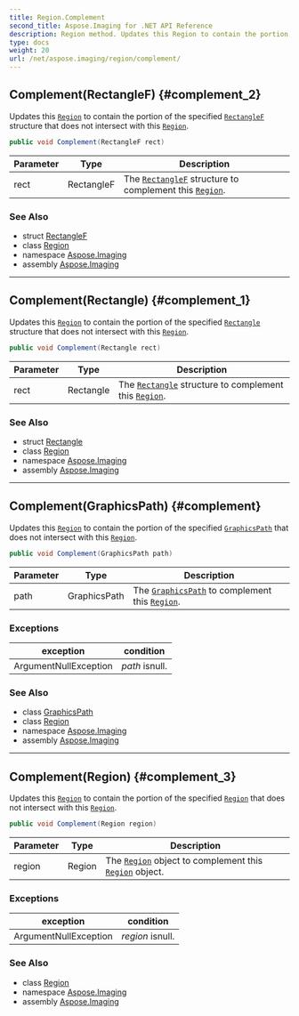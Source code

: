 ```yaml
---
title: Region.Complement
second_title: Aspose.Imaging for .NET API Reference
description: Region method. Updates this Region to contain the portion of the specified RectangleF structure that does not intersect with this Region
type: docs
weight: 20
url: /net/aspose.imaging/region/complement/
---
```

## Complement(RectangleF) {#complement_2}

Updates this [`Region`](../) to contain the portion of the specified [`RectangleF`](../../rectanglef/) structure that does not intersect with this [`Region`](../).

```csharp
public void Complement(RectangleF rect)
```

| Parameter | Type | Description |
| --- | --- | --- |
| rect | RectangleF | The [`RectangleF`](../../rectanglef/) structure to complement this [`Region`](../). |

### See Also

* struct [RectangleF](../../rectanglef/)
* class [Region](../)
* namespace [Aspose.Imaging](../../region/)
* assembly [Aspose.Imaging](../../../)

---

## Complement(Rectangle) {#complement_1}

Updates this [`Region`](../) to contain the portion of the specified [`Rectangle`](../../rectangle/) structure that does not intersect with this [`Region`](../).

```csharp
public void Complement(Rectangle rect)
```

| Parameter | Type | Description |
| --- | --- | --- |
| rect | Rectangle | The [`Rectangle`](../../rectangle/) structure to complement this [`Region`](../). |

### See Also

* struct [Rectangle](../../rectangle/)
* class [Region](../)
* namespace [Aspose.Imaging](../../region/)
* assembly [Aspose.Imaging](../../../)

---

## Complement(GraphicsPath) {#complement}

Updates this [`Region`](../) to contain the portion of the specified [`GraphicsPath`](../../graphicspath/) that does not intersect with this [`Region`](../).

```csharp
public void Complement(GraphicsPath path)
```

| Parameter | Type | Description |
| --- | --- | --- |
| path | GraphicsPath | The [`GraphicsPath`](../../graphicspath/) to complement this [`Region`](../). |

### Exceptions

| exception | condition |
| --- | --- |
| ArgumentNullException | *path* isnull. |

### See Also

* class [GraphicsPath](../../graphicspath/)
* class [Region](../)
* namespace [Aspose.Imaging](../../region/)
* assembly [Aspose.Imaging](../../../)

---

## Complement(Region) {#complement_3}

Updates this [`Region`](../) to contain the portion of the specified [`Region`](../) that does not intersect with this [`Region`](../).

```csharp
public void Complement(Region region)
```

| Parameter | Type | Description |
| --- | --- | --- |
| region | Region | The [`Region`](../) object to complement this [`Region`](../) object. |

### Exceptions

| exception | condition |
| --- | --- |
| ArgumentNullException | *region* isnull. |

### See Also

* class [Region](../)
* namespace [Aspose.Imaging](../../region/)
* assembly [Aspose.Imaging](../../../)


